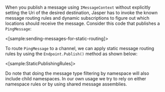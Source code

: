 <!--title:Routing Messages-->

When you publish a message using `IMessageContext` without explicitly setting the Uri of the desired 
destination, Jasper has to invoke the known message routing rules and dynamic subscriptions to
figure out which locations should receive the message. Consider this code that publishes a
`PingMessage`:

<[sample:sending-messages-for-static-routing]>

To route `PingMessage` to a channel, we can apply static message routing rules by using the 
`Endpoint.Publish()` method as shown below:

<[sample:StaticPublishingRules]>

Do note that doing the message type filtering by namespace will also include child namespaces. In
our own usage we try to rely on either namespace rules or by using shared message assemblies. 
